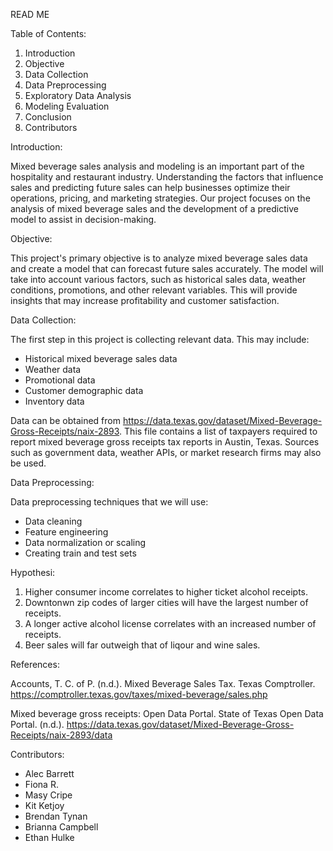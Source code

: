 READ ME

Table of Contents:
1. Introduction
2. Objective
3. Data Collection
4. Data Preprocessing
5. Exploratory Data Analysis
6. Modeling Evaluation
7. Conclusion
8. Contributors

Introduction:

Mixed beverage sales analysis and modeling is an important part of the hospitality and restaurant industry. Understanding the factors that influence sales and predicting future sales can help businesses optimize their operations, pricing, and marketing strategies. Our project focuses on the analysis of mixed beverage sales and the development of a predictive model to assist in decision-making.

Objective:

This project's primary objective is to analyze mixed beverage sales data and create a model that can forecast future sales accurately. The model will take into account various factors, such as historical sales data, weather conditions, promotions, and other relevant variables. This will provide insights that may increase profitability and customer satisfaction.


Data Collection:

The first step in this project is collecting relevant data. This may include:

- Historical mixed beverage sales data
- Weather data
- Promotional data
- Customer demographic data
- Inventory data

Data can be obtained from https://data.texas.gov/dataset/Mixed-Beverage-Gross-Receipts/naix-2893. This file contains a list of taxpayers required to report mixed beverage gross receipts tax reports in Austin, Texas. Sources such as government data, weather APIs, or market research firms may also be used.

Data Preprocessing:

Data preprocessing techniques that we will use:

- Data cleaning
- Feature engineering
- Data normalization or scaling
- Creating train and test sets


Hypothesi:

1. Higher consumer income correlates to higher ticket alcohol receipts.
2. Downtonwn zip codes of larger cities will have the largest number of receipts.
3. A longer active alcohol license correlates with an increased number of receipts.
4. Beer sales will far outweigh that of liqour and wine sales.


References:

Accounts, T. C. of P. (n.d.). Mixed Beverage Sales Tax. Texas Comptroller. https://comptroller.texas.gov/taxes/mixed-beverage/sales.php

Mixed beverage gross receipts: Open Data Portal. State of Texas Open Data Portal. (n.d.). https://data.texas.gov/dataset/Mixed-Beverage-Gross-Receipts/naix-2893/data 



Contributors:

- Alec Barrett
- Fiona R.
- Masy Cripe
- Kit Ketjoy
- Brendan Tynan
- Brianna Campbell
- Ethan Hulke
